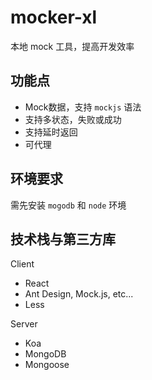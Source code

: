 # mocker-xl
本地 mock 工具，提高开发效率

## 功能点

- Mock数据，支持 `mockjs` 语法
- 支持多状态，失败或成功
- 支持延时返回
- 可代理

## 环境要求

需先安装 `mogodb` 和 `node` 环境

## 技术栈与第三方库

Client
- React
- Ant Design, Mock.js, etc...
- Less

Server
- Koa
- MongoDB
- Mongoose
